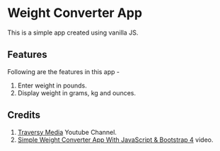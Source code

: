 # Weight Converter App

This is a simple app created using vanilla JS.

## Features

Following are the features in this app -

1. Enter weight in pounds.
2. Display weight in grams, kg and ounces.

## Credits
1. [Traversy Media](https://www.youtube.com/@TraversyMedia) Youtube Channel.
2. [Simple Weight Converter App With JavaScript & Bootstrap 4](https://www.youtube.com/watch?v=7l-ZAuU8TXc) video.